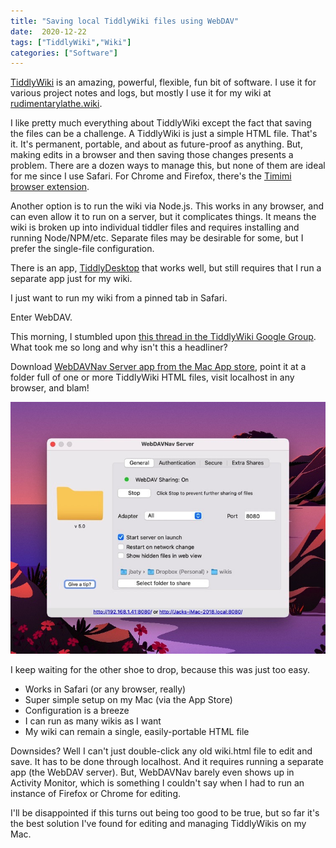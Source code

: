```yaml
---
title: "Saving local TiddlyWiki files using WebDAV"
date:  2020-12-22
tags: ["TiddlyWiki","Wiki"]
categories: ["Software"]
---
```


[TiddlyWiki](https://tiddlywiki.com) is an amazing, powerful, flexible, fun bit of software. I use it for various project notes and logs, but mostly I use it for my wiki at [rudimentarylathe.wiki](https://rudimentarylathe.wiki).

I like pretty much everything about TiddlyWiki except the fact that saving the files can be a challenge. A TiddlyWiki is just a simple HTML file. That's it. It's permanent, portable, and about as future-proof as anything. But, making edits in a browser and then saving those changes presents a problem. There are a dozen ways to manage this, but none of them are ideal for me since I use Safari. For Chrome and Firefox, there's the [Timimi browser extension](https://github.com/ibnishak/Timimi). 

Another option is to run the wiki via Node.js. This works in any browser, and can even allow it to run on a server, but it complicates things. It means the wiki is broken up into individual tiddler files and requires installing and running Node/NPM/etc. Separate files may be desirable for some, but I prefer the single-file configuration.

There is an app, [TiddlyDesktop](https://github.com/Jermolene/TiddlyDesktop) that works well, but still requires that I run a separate app just for my wiki.

I just want to run my wiki from a pinned tab in Safari.

Enter WebDAV.

This morning, I stumbled upon [this thread in the TiddlyWiki Google Group](https://groups.google.com/u/1/g/tiddlywiki/c/I_mc1Jycfhc/m/prR0QAppAwAJ). What took me so long and why isn't this a headliner?

Download [WebDAVNav Server app from the Mac App store](https://apps.apple.com/us/app/webdavnav-server/id747482894?mt=12), point it at a folder full of one or more TiddlyWiki HTML files, visit localhost in any browser, and blam!

![Screenshot](webdavnav.jpg)

I keep waiting for the other shoe to drop, because this was just too easy.

- Works in Safari (or any browser, really)
- Super simple setup on my Mac (via the App Store)
- Configuration is a breeze
- I can run as many wikis as I want
- My wiki can remain a single, easily-portable HTML file

Downsides? Well I can't just double-click any old wiki.html file to edit and save. It has to be done through localhost. And it requires running a separate app (the WebDAV server). But, WebDAVNav barely even shows up in Activity Monitor, which is something I couldn't say when I had to run an instance of Firefox or Chrome for editing.

I'll be disappointed if this turns out being too good to be true, but so far it's the best solution I've found for editing and managing TiddlyWikis on my Mac.

